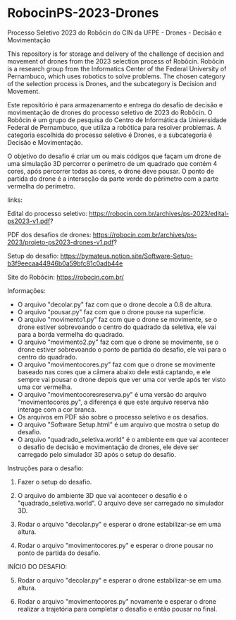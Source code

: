 # RobocinPS-2023-Drones
Processo Seletivo 2023 do Robôcin do CIN da UFPE - Drones - Decisão e Movimentação

This repository is for storage and delivery of the challenge of decision and movement of drones from the 2023 selection process of Robôcin. Robôcin is a research group from the Informatics Center of the Federal University of Pernambuco, which uses robotics to solve problems. The chosen category of the selection process is Drones, and the subcategory is Decision and Movement.

Este repositório é para armazenamento e entrega do desafio de decisão e movimentação de drones do processo seletivo de 2023 do Robôcin. O Robôcin é um grupo de pesquisa do Centro de Informática da Universidade Federal de Pernambuco, que utiliza a robótica para resolver problemas. A categoria escolhida do processo seletivo é Drones, e a subcategoria é Decisão e Movimentação. 

O objetivo do desafio é criar um ou mais códigos que façam um drone de uma simulação 3D percorrer o perímetro de um quadrado que contém 4 cores, após percorrer todas as cores, o drone deve pousar. O ponto de partida do drone é a interseção da parte verde do périmetro com a parte vermelha do perímetro.

links:

Edital do processo seletivo: https://robocin.com.br/archives/ps-2023/edital-ps2023-v1.pdf?

PDF dos desafios de drones: https://robocin.com.br/archives/ps-2023/projeto-ps2023-drones-v1.pdf?

Setup do desafio: https://bymateus.notion.site/Software-Setup-b3f9eecaa44946b0a59bfc81c0adb44e

Site do Robôcin: https://robocin.com.br/

Informações:

- O arquivo "decolar.py" faz com que o drone decole a 0.8 de altura.
- O arquivo "pousar.py" faz com que o drone pouse na superfície.
- O arquivo "movimento1.py" faz com que o drone se movimente, se o drone estiver sobrevoando o centro do quadrado da seletiva, ele vai para a borda vermelha do quadrado.
- O arquivo "movimento2.py" faz com que o drone se movimente, se o drone estiver sobrevoando o ponto de partida do desafio, ele vai para o centro do quadrado.
- O arquivo "movimentocores.py" faz com que o drone se movimente baseado nas cores que a câmera abaixo dele está captando, e ele sempre vai pousar o drone depois que ver uma cor verde após ter visto uma cor vermelha.
- O arquivo "movimentocoresreserva.py" é uma versão do arquivo "movimentocores.py", a diferença é que este arquivo reserva não interage com a cor branca.
- Os arquivos em PDF são sobre o processo seletivo e os desafios.
- O arquivo "Software Setup.html" é um arquivo que mostra o setup do desafio.
- O arquivo "quadrado_seletiva.world" é o ambiente em que vai acontecer o desafio de decisão e movimentação de drones, ele deve ser carregado pelo simulador 3D após o setup do desafio.

Instruções para o desafio:

1. Fazer o setup do desafio.

2. O arquivo do ambiente 3D que vai acontecer o desafio é o "quadrado_seletiva.world". O arquivo deve ser carregado no simulador 3D.

3. Rodar o arquivo "decolar.py" e esperar o drone estabilizar-se em uma altura. 

4. Rodar o arquivo "movimentocores.py" e esperar o drone pousar no ponto de partida do desafio.

INÍCIO DO DESAFIO:

5. Rodar o arquivo "decolar.py" e esperar o drone estabilizar-se em uma altura.

6. Rodar o arquivo "movimentocores.py" novamente e esperar o drone realizar a trajetória para completar o desafio e então pousar no final.
